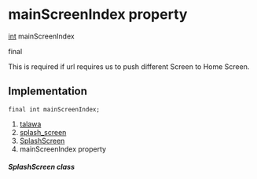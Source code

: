 
<div>

# mainScreenIndex property

</div>


[int](https://api.flutter.dev/flutter/dart-core/int-class.html)
mainScreenIndex


final




This is required if url requires us to push different Screen to Home
Screen.



## Implementation

``` language-dart
final int mainScreenIndex;
```







1.  [talawa](../../index.html)
2.  [splash_screen](../../splash_screen/)
3.  [SplashScreen](../../splash_screen/SplashScreen-class.html)
4.  mainScreenIndex property

##### SplashScreen class







